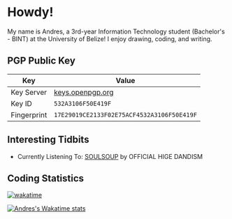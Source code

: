 # Howdy!

My name is Andres, a 3rd-year Information Technology student (Bachelor's - BINT) at the University of Belize! I enjoy drawing, coding, and writing.

## PGP Public Key

| Key         | Value                                                                           |
| ----------- | ------------------------------------------------------------------------------- |
| Key Server  | [keys.openpgp.org](https://keys.openpgp.org/search?q=andres.hung%40outlook.com) |
| Key ID      | `532A3106F50E419F`                                                              |
| Fingerprint | `17E29019CE2133F02E75ACF4532A3106F50E419F`                                      |

## Interesting Tidbits

- Currently Listening To: [SOULSOUP](https://youtu.be/-H_k7iwrWVY?si=AiUyCs1a4dBIEG41) by OFFICIAL HIGE DANDISM

## Coding Statistics

[![wakatime](https://wakatime.com/badge/user/fd2efa3d-2cee-464a-a7da-5c1474bda290.svg)](https://wakatime.com/@fd2efa3d-2cee-464a-a7da-5c1474bda290)

[![Andres's Wakatime stats](https://github-readme-stats.vercel.app/api/wakatime?username=andreshungbz&layout=compact&theme=github_dark&langs_count=8)](https://wakatime.com/@andreshungbz)
